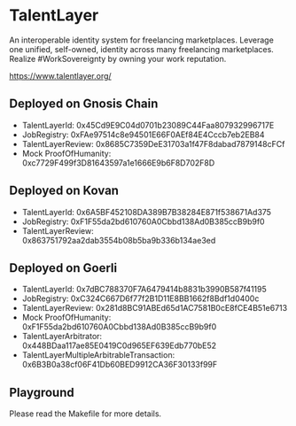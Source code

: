# TalentLayer

An interoperable identity system for freelancing marketplaces. Leverage one unified, self-owned, identity across many freelancing marketplaces. Realize #WorkSovereignty by owning your work reputation.

https://www.talentlayer.org/

## Deployed on Gnosis Chain

- TalentLayerId: 0x45Cd9E9C04d0701b23089C44Faa807932996717E
- JobRegistry: 0xFAe97514c8e94501E66F0AEf84E4Cccb7eb2EB84
- TalentLayerReview: 0x8685C7359DeE31703a1f47F8dabad7879148cFCf
- Mock ProofOfHumanity: 0xc7729F499f3D81643597a1e1666E9b6F8D702F8D

## Deployed on Kovan

- TalentLayerId: 0x6A5BF452108DA389B7B38284E871f538671Ad375
- JobRegistry: 0xF1F55da2bd610760A0Cbbd138Ad0B385ccB9b9f0
- TalentLayerReview: 0x863751792aa2dab3554b08b5ba9b336b134ae3ed

## Deployed on Goerli

- TalentLayerId: 0x7dBC788370F7A6479414b8831b3990B587f41195
- JobRegistry: 0xC324C667D6f77f2B1D11E8BB1662f8Bdf1d0400c
- TalentLayerReview: 0x281d8BC91ABEd65d1AC7581B0cE8fCE4B51e6713
- Mock ProofOfHumanity: 0xF1F55da2bd610760A0Cbbd138Ad0B385ccB9b9f0
- TalentLayerArbitrator: 0x448BDaa117ae85E0419C0d965EF639Edb770bE52
- TalentLayerMultipleArbitrableTransaction: 0x6B3B0a38cf06F41Db60BED9912CA36F30133f99F

## Playground

Please read the Makefile for more details.
